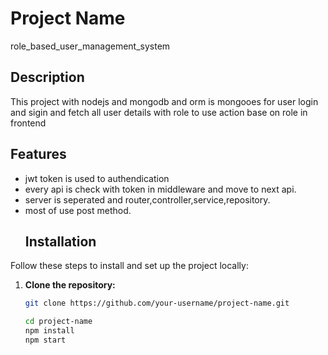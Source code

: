 # Project Name
role_based_user_management_system
## Description
This project with nodejs and mongodb and orm is mongooes for user login and sigin and fetch all user details with role to use action base on role in frontend
## Features

- jwt token is used to authendication
- every api is check with token in middleware and move to next api.
- server is seperated and router,controller,service,repository.
- most of use post method.
  ## Installation

Follow these steps to install and set up the project locally:
1. **Clone the repository:**

   ```bash
   git clone https://github.com/your-username/project-name.git

   cd project-name
   npm install
   npm start
